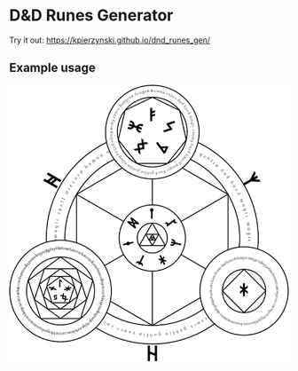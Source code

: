 # D&D Runes Generator

Try it out: https://kpierzynski.github.io/dnd_runes_gen/

## Example usage
![](./example.png)
